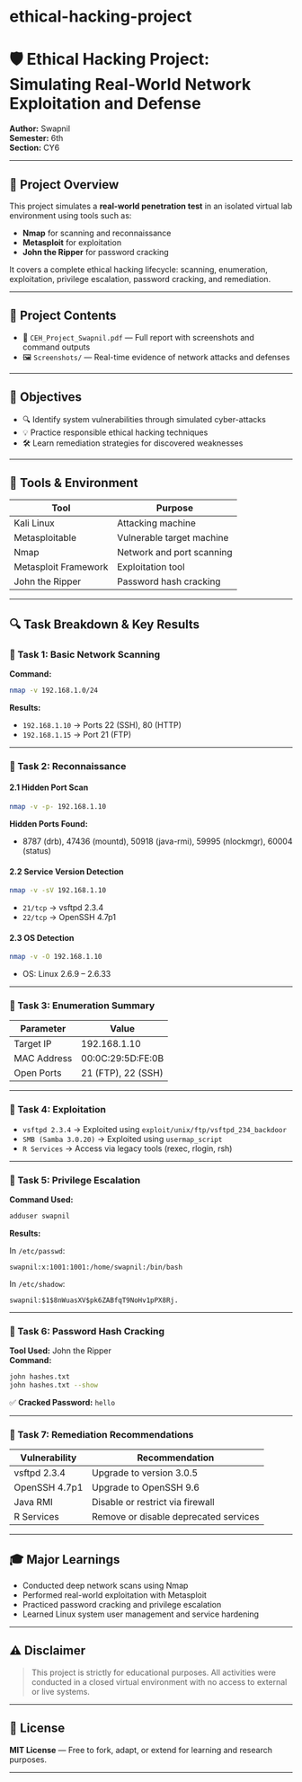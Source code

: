 # ethical-hacking-project
# 🛡️ Ethical Hacking Project: Simulating Real-World Network Exploitation and Defense

**Author:** Swapnil  
**Semester:** 6th  
**Section:** CY6

---

## 📘 Project Overview

This project simulates a **real-world penetration test** in an isolated virtual lab environment using tools such as:

- **Nmap** for scanning and reconnaissance  
- **Metasploit** for exploitation  
- **John the Ripper** for password cracking  

It covers a complete ethical hacking lifecycle: scanning, enumeration, exploitation, privilege escalation, password cracking, and remediation.

---

## 📂 Project Contents

- 📄 `CEH_Project_Swapnil.pdf` — Full report with screenshots and command outputs  
- 🖼️ `Screenshots/` — Real-time evidence of network attacks and defenses  

---

## 🎯 Objectives

- 🔍 Identify system vulnerabilities through simulated cyber-attacks  
- 💡 Practice responsible ethical hacking techniques  
- 🛠️ Learn remediation strategies for discovered weaknesses  

---

## 🧰 Tools & Environment

| Tool              | Purpose                        |
|------------------|--------------------------------|
| Kali Linux        | Attacking machine              |
| Metasploitable     | Vulnerable target machine      |
| Nmap              | Network and port scanning      |
| Metasploit Framework | Exploitation tool             |
| John the Ripper   | Password hash cracking         |

---

## 🔍 Task Breakdown & Key Results

### 🔹 Task 1: Basic Network Scanning
**Command:**
```bash
nmap -v 192.168.1.0/24
```
**Results:**
- `192.168.1.10` → Ports 22 (SSH), 80 (HTTP)
- `192.168.1.15` → Port 21 (FTP)

---

### 🔹 Task 2: Reconnaissance

#### 2.1 Hidden Port Scan
```bash
nmap -v -p- 192.168.1.10
```
**Hidden Ports Found:**
- 8787 (drb), 47436 (mountd), 50918 (java-rmi), 59995 (nlockmgr), 60004 (status)

#### 2.2 Service Version Detection
```bash
nmap -v -sV 192.168.1.10
```
- `21/tcp` → vsftpd 2.3.4  
- `22/tcp` → OpenSSH 4.7p1  

#### 2.3 OS Detection
```bash
nmap -v -O 192.168.1.10
```
- OS: Linux 2.6.9 – 2.6.33

---

### 🔹 Task 3: Enumeration Summary

| Parameter      | Value                         |
|----------------|-------------------------------|
| Target IP      | 192.168.1.10                  |
| MAC Address    | 00:0C:29:5D:FE:0B             |
| Open Ports     | 21 (FTP), 22 (SSH)            |

---

### 🔹 Task 4: Exploitation

- `vsftpd 2.3.4` → Exploited using `exploit/unix/ftp/vsftpd_234_backdoor`  
- `SMB (Samba 3.0.20)` → Exploited using `usermap_script`  
- `R Services` → Access via legacy tools (rexec, rlogin, rsh)  

---

### 🔹 Task 5: Privilege Escalation

**Command Used:**
```bash
adduser swapnil
```

**Results:**

In `/etc/passwd`:
```
swapnil:x:1001:1001:/home/swapnil:/bin/bash
```

In `/etc/shadow`:
```
swapnil:$1$8nWuasXV$pk6ZABfqT9NoHv1pPX8Rj.
```

---

### 🔹 Task 6: Password Hash Cracking

**Tool Used:** John the Ripper  
**Command:**
```bash
john hashes.txt
john hashes.txt --show
```

✅ **Cracked Password:** `hello`

---

### 🔹 Task 7: Remediation Recommendations

| Vulnerability    | Recommendation                        |
|------------------|----------------------------------------|
| vsftpd 2.3.4      | Upgrade to version 3.0.5              |
| OpenSSH 4.7p1     | Upgrade to OpenSSH 9.6                |
| Java RMI          | Disable or restrict via firewall      |
| R Services        | Remove or disable deprecated services |

---

## 🎓 Major Learnings

- Conducted deep network scans using Nmap  
- Performed real-world exploitation with Metasploit  
- Practiced password cracking and privilege escalation  
- Learned Linux system user management and service hardening  

---

## ⚠️ Disclaimer

> This project is strictly for educational purposes. All activities were conducted in a closed virtual environment with no access to external or live systems.

---

## 📜 License

**MIT License** — Free to fork, adapt, or extend for learning and research purposes.

---

